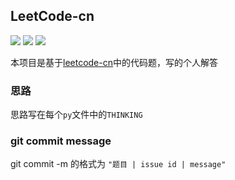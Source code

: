 ## LeetCode-cn

![](https://img.shields.io/badge/language-Python3.7-yellow)
![](https://img.shields.io/badge/test-passing-green)
![](https://img.shields.io/badge/questions-100+-red)

本项目是基于[leetcode-cn](https://leetcode-cn.com/)中的代码题，写的个人解答


### 思路

思路写在每个`py`文件中的`THINKING`


### git commit message

git commit -m 的格式为 `"题目 | issue id | message"`
